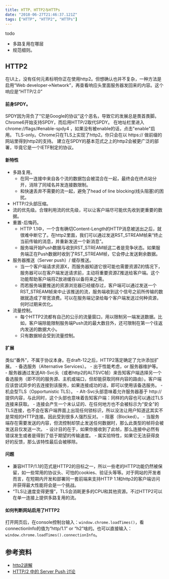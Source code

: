 ```yaml
---
title: HTTP、HTTP2与HTTPs
date: "2018-06-27T21:46:37.121Z"
tags: ["HTTP", "HTTP2", "HTTPs"]
---
```


todo
- 多路复用在哪层
- 规范细则。


## HTTP2
在UI上，没有任何元素标明你正在使用http2。但想确认也并不复杂，一种方法是启用“Web developer->Network”，再查看响应头里面服务器发回来的内容。这个响应是“HTTP/2.0”
#### 前身SPDY。

SPDY因为背负了“它是Google的协议”这个恶名，导致它的发展总是畏首畏脚。
Chrome6开始支持SPDY，而后用HTTP/2取代SPDY。
在地址栏里进入chrome://flags/#enable-spdy4 ，如果没有被enable的话，点击"enable"启用。
TLS-only。Chrome只在TLS上实现了http2。你只会在以 https:// 做前缀的网站里得到http2的支持。
建立在SPDY的基本范式之上的http2会被更广泛的部署，毕竟它是一个IETF制定的协议。

#### 新特性
- 多路复用。
    - 在同一连接中来自各个流的数据包会被混合在一起，最终会在终点站分开，消除了同域名并发连接数限制。
    - 和快速丢弃不需要的流一起，避免了head of line blocking(线头阻塞)的困扰。
- HTTP/2头部压缩。
- 流的优先级。合理利用流的优先级，可以让客户端尽可能优先收到更重要的数据。
- 重置-后悔药。
    - HTTP 1.1中，一个含有确切Content-Length的HTTP消息被送出之后，就很难中断它了。在http2里面，我们可以通过发送RST_STREAM帧来“终止当前传输的消息，并重新发送一个新消息”。
    - 服务端开始Push数据与收到RST_STREAM帧这二者是竞争状态。如果服务端正在Push数据时收到了RST_STREAM帧，它会停止发送剩余数据。
- 服务器推送（Server push）/ 缓存推送。
    - 当一个客户端请求资源X，而服务器知道它很可能也需要资源Z的情况下，服务器可以在客户端发送请求前，主动将重要资源Z推送给客户端。这个功能帮助客户端将Z放进缓存以备将来之需。
    - 而若服务端要推送的资源浏览器已经缓存过，客户端可以通过发送一个RST_STREAM帧来中止该推送的流，服务端收到这个信号之前所传输的数据就造成了带宽浪费。可以在服务端记录给每个客户端发送过何种资源，何时过期来优化。
- 流量控制。
    - 每个HTTP2流都有自己的公示的流量窗口，用以限制另一端发送数据。比如，客户端除能限制服务端Push流的最大数目外，还可限制在第一个往返内发送的数据大小。
    - 只有数据帧会受到流量控制。

#### 扩展
类似“番外”，不属于协议本身。在draft-12之后，HTTP2落定确定了允许添加扩展。
    - 备选服务（Alternative Services）。
        - 出于性能考虑，or 服务器维护等。
        - 服务器通过发送Alt-Svc头（或者http2的ALTSVC帧）来告知客户端选择另一个备选服务（即不同的服务源、主机或端口，但却能获取同样内容的路由）。客户端应该尝试异步的去连接到该服务，如果连接成功的话，即可以使用该备选服务。
    - 机会型TLS（Opportunistic TLS）。
        - Alt-Svc头部意味着允许服务器基于 http:// 提供内容，与此同时，这个头部也意味着告知客户端：同样的内容也可以通过TLS连接来获取。
        - 连接会产生一个未认证的、在任何地方也不会被标示为“安全”的TLS连接，也不会在客户端界面上出现任何锁标识，所以没法让用户知道这其实不是常规的HTTP连接。因此受到很多人强烈反对。
    - 阻塞（Blocked）。
        - 当服务端存在需要发送的内容，但流控制却禁止发送任何数据时，那么此类型的帧将会被发送且仅发送一次。
        - 设计目的在于，如果你接收到了此帧，那么连接中必然有错误发生或者是得到了低于期望的传输速度。
        - 属实验特性，如果它无法获得良好的反馈，那么该特性最后会被移除。

#### 问题
- 兼容HTTP/1.1的范式是HTTP2的目标之一，所以一些老的HTTP功能仍然被保留，如一些常用的协议头、可怕的cookies、验证头等等。对于网站的开发者而言，在短期内开发和部署同一套前端来支持HTTP 1.1和http2的客户端访问并获得最大性能将会是一个挑战。
- “TLS让速度变得更慢”，TLS会消耗更多的CPU和其他资源。不过HTTP2可以在单一连接上提供多路复用的流。

#### 如何判断网站启用了HTTP2
打开网页后，在console控制台输入：`window.chrome.loadTimes()`，看connectionInfo的值为“http/1.1” or “h2”啥的。也可以直接输入：`window.chrome.loadTimes().connectionInfo`。

## 参考资料
- [http2讲解](https://ye11ow.gitbooks.io/http2-explained/content)
- [HTTP/2 中的 Server Push 讨论](https://imququ.com/post/server-push-in-http2.html)
